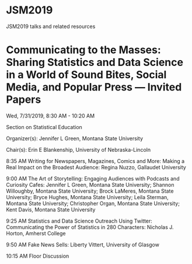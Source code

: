 # JSM2019
JSM2019 talks and related resources

# Communicating to the Masses: Sharing Statistics and Data Science in a World of Sound Bites, Social Media, and Popular Press — Invited Papers

Wed, 7/31/2019, 8:30 AM - 10:20 AM	

Section on Statistical Education

Organizer(s): Jennifer L Green, Montana State University

Chair(s): Erin E Blankenship, University of Nebraska-Lincoln

8:35 AM	Writing for Newspapers, Magazines, Comics and More: Making a Real Impact on the Broadest Audience:
Regina Nuzzo, Gallaudet University

9:00 AM	The Art of Storytelling: Engaging Audiences with Podcasts and Curiosity Cafes:
Jennifer L Green, Montana State University; Shannon Willoughby, Montana State University; Brock LaMeres, Montana State University; Bryce Hughes, Montana State University; Leila Sterman, Montana State University; Christopher Organ, Montana State University; Kent Davis, Montana State University

9:25 AM	Statistics and Data Science Outreach Using Twitter: Communicating the Power of Statistics in 280 Characters:
Nicholas J. Horton, Amherst College

9:50 AM	Fake News Sells:
Liberty Vittert, University of Glasgow

10:15 AM	Floor Discussion
